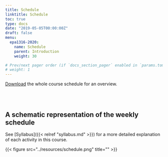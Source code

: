 ```yaml
---
title: Schedule
linktitle: Schedule
toc: true
type: docs
date: "2019-05-05T00:00:00Z"
draft: false
menu:
  epa1316-2020:
    name: Schedule
    parent: Introduction
    weight: 30

# Prev/next pager order (if `docs_section_pager` enabled in `params.toml`)
# weight: 1
---
```


[Download](../resources/epa1316-at-a-glance.pdf) the whole course schedule for an overview.

<br/>

<br/>

## A schematic representation of the weekly schedule

See [Syllabus]({{< relref "syllabus.md" >}}) for a more detailed explanation of each activity in this course.

{{< figure src="../resources/schedule.png" title="" >}}
